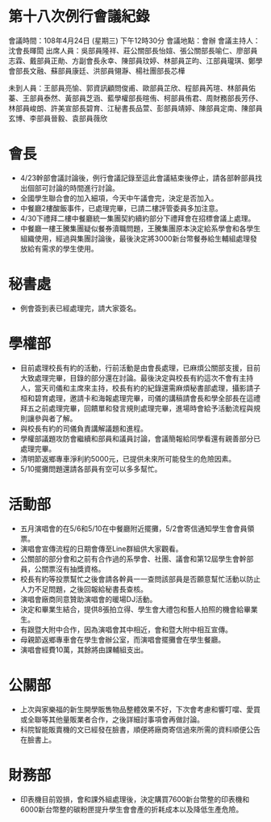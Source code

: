 第十八次例行會議紀錄
===
會議時間：108年4月24日 (星期三) 下午12時30分
會議地點：會辦
會議主持人：沈會長暉閎
出席人員：吳部員隆祥、莊公關部長怡媗、張公關部長喻仁、廖部員志霖、戴部員正勛、方副會長永幸、陳部員玟婷、林部員芷昀、江部員瓏琪、鄭學會部長文融、蘇部員康廷、洪部員翎瀞、楊社團部長芯樺


未到人員：王部員亮愉、郭資訊顧問俊甫、歐部員芷欣、程部員芮瑄、林部員佑蓁、王部員泰然、黃部員芝涵、藍學權部長暄侑、柯部員侑君、周財務部長芳伃、林部員峻朗、許美宣部長碧育、江秘書長品萱、彭部員靖婷、陳部員定南、陳部員玄博、李部員晉毅、袁部員薇欣

# 會長

- 4/23幹部會議討論後，例行會議記錄至這此會議結束後停止，請各部幹部員找出個部可討論的時間進行討論。
- 全國學生聯合會的加入細項，今天中午議會完，決定是否加入。
- 中餐廳2樓酸飯事件，已處理完畢，已請二樓評管委員多加注意。
- 4/30下禮拜二樓中餐廳統一集團契約續約部分下禮拜會在招標會議上處理。
- 中餐廳一樓王騰集團疑似餐券瀆職問題，王騰集團原本決定給系學會和各學生組織使用，經過與集團討論後，最後決定將3000新台幣餐券給生輔組處理發放給有需求的學生使用。

# 秘書處

- 例會簽到表已經處理完，請大家簽名。


# 學權部

- 目前處理校長有約的活動，行前活動是由會長處理，已麻煩公關部支援，目前大致處理完畢，目錄的部分還在討論。最後決定與校長有約這次不會有主持人，當天司儀和主席來主持，校長有約的紀錄還需麻煩秘書部處理，攝影請子桓和碧育處理，邀請卡和海報處理完畢，司儀的講稿請會長和學全部長在這禮拜五之前處理完畢，回饋單和發言規則處理完畢，進場時會給予活動流程與規則讓參與者了解。
- 與校長有約的司儀負責講解議題和進程。
- 學權部議題攻防會繼續和部員和議員討論，會議簡報給同學看還有親善部分已處理完畢。
- 清明節返鄉專車淨利約5000元，已提供未來所可能發生的危險因素。
- 5/10擺攤問題還請各部員有空可以多多幫忙。


# 活動部

- 五月演唱會的在5/6和5/10在中餐廳附近擺攤，5/2會寄信通知學生會會員領票。
- 演唱會宣傳流程的日期會傳至Line群組供大家觀看。
- 公關部的部分會和之前有合作過的系學會、社團、議會和第12屆學生會幹部員，公關票沒有抽獎資格。
- 校長有約等投票幫忙之後會請各幹員一一查問該部員是否願意幫忙活動以防止人力不足問題，之後回報給秘書長查核。
- 演唱會廠商同意贊助演唱會的暖場DJ活動。
- 決定和畢業生結合，提供8張拍立得、學生會大禮包和藝人拍照的機會給畢業生。
- 有跟暨大附中合作，因為演唱會其中相近，會和暨大附中相互宣傳。
- 母親節返鄉專車會在學生會辦公室，而演唱會擺攤會在學生餐廳。
- 演唱會經費10萬，其餘將由課輔組支出。


# 公關部

- 上次與家樂福的新生開學販售物品整體效果不好，下次會考慮和響叮噹、愛買或全聯等其他量販業者合作，之後詳細討事項會再做討論。
- 科院智能販賣機的文已經發在臉書，順便將廠商寄信過來所需的資料順便公告在臉書上。


# 財務部

- 印表機目前毀損，會和課外組處理後，決定購買7600新台幣整的印表機和6000新台幣整的碳粉匣提升學生會會產的折耗成本以及降低生產危險。